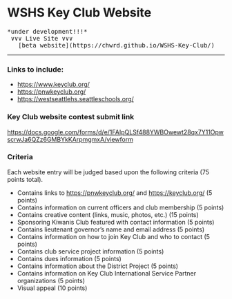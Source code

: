 # WSHS Key Club Website 

<pre>
*under development!!!*
 ∨∨∨ Live Site ∨∨∨ 
   [beta website](https://chwrd.github.io/WSHS-Key-Club/)
</pre>


---

### Links to include:
- https://www.keyclub.org/
- https://pnwkeyclub.org/
- https://westseattlehs.seattleschools.org/


### Key Club website contest submit link
https://docs.google.com/forms/d/e/1FAIpQLSf488YWBOwewt28qx7Y11OpwscrwJa6QZz6GMBYkKArpmgmxA/viewform


### Criteria
Each website entry will be judged based upon the following criteria (75 points total).

- Contains links to https://pnwkeyclub.org/ and https://keyclub.org/ (5 points)
- Contains information on current officers and club membership (5 points)
- Contains creative content (links, music, photos, etc.) (15 points)
- Sponsoring Kiwanis Club featured with contact information (5 points)
- Contains lieutenant governor’s name and email address (5 points)
- Contains information on how to join Key Club and who to contact (5 points)
- Contains club service project information (5 points)
- Contains dues information (5 points)
- Contains information about the District Project (5 points)
- Contains information on Key Club International Service Partner organizations (5 points)
- Visual appeal (10 points)

